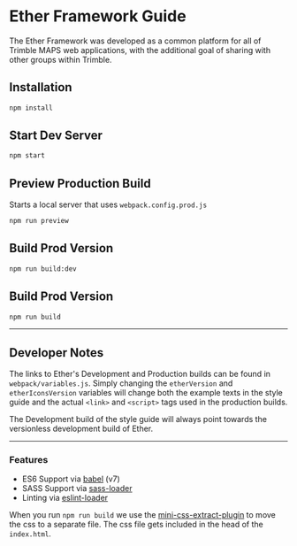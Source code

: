 # Ether Framework Guide

The Ether Framework was developed as a common platform for all of Trimble MAPS web applications, with the additional goal of sharing with other groups within Trimble.

## Installation

```bash
npm install
```

## Start Dev Server

```bash
npm start
```

## Preview Production Build

Starts a local server that uses `webpack.config.prod.js`

```bash
npm run preview
```

## Build Prod Version

```bash
npm run build:dev
```

## Build Prod Version

```bash
npm run build
```

---
## Developer Notes

The links to Ether's Development and Production builds can be found in `webpack/variables.js`. Simply changing the `etherVersion` and `etherIconsVersion` variables will change both the example texts in the style guide and the actual `<link>` and `<script>` tags used in the production builds.

The Development build of the style guide will always point towards the versionless development build of Ether.

---

### Features

* ES6 Support via [babel](https://babeljs.io/) (v7)
* SASS Support via [sass-loader](https://github.com/jtangelder/sass-loader)
* Linting via [eslint-loader](https://github.com/MoOx/eslint-loader)

When you run `npm run build` we use the [mini-css-extract-plugin](https://github.com/webpack-contrib/mini-css-extract-plugin) to move the css to a separate file. The css file gets included in the head of the `index.html`.

